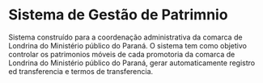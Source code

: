 # Sistema de Gestão de Patrimnio
Sistema construído para a coordenação administrativa da comarca de Londrina do Ministério público do Paraná. O sistema tem como objetivo controlar os patrimonios móveis de cada promotoria da comarca de Londrina do Ministério público do Paraná, gerar automaticamente registro ed transferencia e termos de transferencia.
